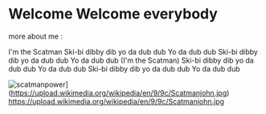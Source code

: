 # Welcome Welcome everybody 

more about me :

I'm the Scatman
Ski-bi dibby dib yo da dub dub
Yo da dub dub
Ski-bi dibby dib yo da dub dub
Yo da dub dub
(I'm the Scatman)
Ski-bi dibby dib yo da dub dub
Yo da dub dub
Ski-bi dibby dib yo da dub dub
Yo da dub dub

![scatmanpower]([)](https://upload.wikimedia.org/wikipedia/en/9/9c/Scatmanjohn.jpg)
https://upload.wikimedia.org/wikipedia/en/9/9c/Scatmanjohn.jpg
